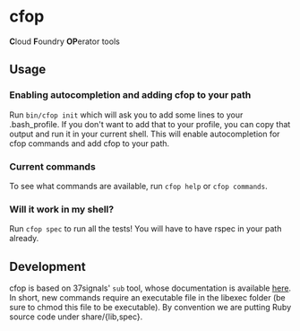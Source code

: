 # cfop

**C**loud **F**oundry **OP**erator tools

## Usage

### Enabling autocompletion and adding cfop to your path

Run `bin/cfop init` which will ask you to add some lines to your .bash_profile.
If you don't want to add that to your profile, you can copy that output and run it in your current shell.
This will enable autocompletion for cfop commands and add cfop to your path.

### Current commands

To see what commands are available, run `cfop help` or `cfop commands`.

### Will it work in my shell?

Run `cfop spec` to run all the tests!
You will have to have rspec in your path already.

## Development

cfop is based on 37signals' `sub` tool, whose documentation is available [here](https://github.com/37signals/sub).
In short, new commands require an executable file in the libexec folder (be sure to chmod this file to be executable).
By convention we are putting Ruby source code under share/{lib,spec}.
